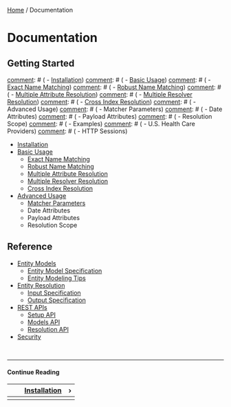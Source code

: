 [Home](/) / Documentation


# <a name="documentation"></a>Documentation

## <a name="getting-started"></a>Getting Started

[comment]: # ( - Overview)
[comment]: # ( - [Installation](/docs/installation))
[comment]: # ( - [Basic Usage](/docs/basic-usage))
[comment]: # (     - [Exact Name Matching](/docs/basic-usage/exact-name-matching))
[comment]: # (     - [Robust Name Matching](/docs/basic-usage/robust-name-matching))
[comment]: # (     - [Multiple Attribute Resolution](/docs/basic-usage/multiple-attribute-resolution))
[comment]: # (     - [Multiple Resolver Resolution](/docs/basic-usage/multiple-resolver-resolution))
[comment]: # (     - [Cross Index Resolution](/docs/basic-usage/cross-index-resolution))
[comment]: # ( - Advanced Usage)
[comment]: # (     - Matcher Parameters)
[comment]: # (     - Date Attributes)
[comment]: # (     - Payload Attributes)
[comment]: # (     - Resolution Scope)
[comment]: # ( - Examples)
[comment]: # (     - U.S. Health Care Providers)
[comment]: # (     - HTTP Sessions)

- [Installation](/docs/installation)
- [Basic Usage](/docs/basic-usage)
    - [Exact Name Matching](/docs/basic-usage/exact-name-matching)
    - [Robust Name Matching](/docs/basic-usage/robust-name-matching)
    - [Multiple Attribute Resolution](/docs/basic-usage/multiple-attribute-resolution)
    - [Multiple Resolver Resolution](/docs/basic-usage/multiple-resolver-resolution)
    - [Cross Index Resolution](/docs/basic-usage/cross-index-resolution)
- [Advanced Usage](/docs/advanced-usage)
    - [Matcher Parameters](/docs/advanced-usage/matcher-parameters)
    - Date Attributes
    - Payload Attributes
    - Resolution Scope

## <a name="reference"></a>Reference

- [Entity Models](/docs/entity-models)
    - [Entity Model Specification](/docs/entity-models/specification)
    - [Entity Modeling Tips](/docs/entity-models/tips)
- [Entity Resolution](/docs/entity-resolution)
    - [Input Specification](/docs/entity-resolution/input-specification)
    - [Output Specification](/docs/entity-resolution/output-specification)
- [REST APIs](/docs/rest-apis)
    - [Setup API](/docs/rest-apis/setup-api)
    - [Models API](/docs/rest-apis/models-api)
    - [Resolution API](/docs/rest-apis/resolution-api)
- [Security](/docs/security)


&nbsp;

----

#### Continue Reading

|||[Installation](/docs/installation)|&#8250;|
|:---|:---|---:|---:|
|    |    |    |    |